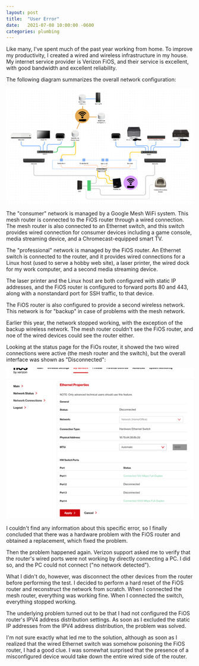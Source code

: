 ```yaml
---
layout: post
title:  "User Error"
date:   2021-07-08 10:00:00 -0600
categories: plumbing
---
```

Like many, I've spent much of the past year working from home. To improve my productivity, I created a wired and wireless infrastructure in my house. My internet service provider is Verizon FiOS, and their service is excellent, with good bandwidth and excellent reliability. 

The following diagram summarizes the overall network configuration:

![default](/images/netconfig.png)

The "consumer" network is managed by a Google Mesh WiFi system. This mesh router is connected to the FiOS router through a wired connection. The mesh router is also connected to an Ethernet switch, and this switch provides wired connection for consumer devices including a game console, media streaming device, and a Chromecast-equipped smart TV.

The "professional" network is managed by the FiOS router. An Ethernet switch is connected to the router, and it provides wired connections for a Linux host (used to serve a hobby web site), a laser printer, the wired dock for my work computer, and a second media streaming device.

The laser printer and the Linux host are both configured with static IP addresses, and the FiOS router is configured to forward ports 80 and 443, along with a nonstandard port for SSH traffic, to that device. 

The FiOS router is also configured to provide a second wireless network. This network is for "backup" in case of problems with the mesh network.

Earlier this year, the network stopped working, with the exception of the backup wireless network. The mesh router couldn't see the FiOS router, and noe of the wired devices could see the router either.

Looking at the status page for the FiOs router, it showed the two wired connections were active (the mesh router and the switch), but the overall interface was shown as "Disconnected":

![default](/images/wheresmyethernet.png)

I couldn't find any information about this specific error, so I finally concluded that there was a hardware problem with the FiOS router and obtained a replacement, which fixed the problem.

Then the problem happened again. Verizon support asked me to verify that the router's wired ports were not working by directly connecting a PC. I did so, and the PC could not connect ("no network detected").

What I didn't do, however, was disconnect the other devices from the router before performing the test. I decided to perform a hard reset of the FiOS router and reconstruct the network from scratch. When I connected the mesh router, everything was working fine. When I connected the switch, everything stopped working.

The underlying problem turned out to be that I had not configured the FiOS router's IPV4 address distribution settings. As soon as I excluded the static IP addresses from the IPV4 address distribution, the problem was solved. 

I'm not sure exactly what led me to the solution, although as soon as I realized that the wired Ethernet switch was somehow poisoning the FiOS router, I had a good clue. I was somewhat surprised that the presence of a misconfigured device would take down the entire wired side of the router.

